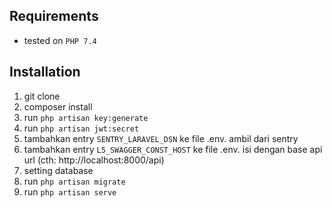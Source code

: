 ## Requirements
- tested on `PHP 7.4`

## Installation

1. git clone
2. composer install
3. run `php artisan key:generate`
4. run `php artisan jwt:secret`
5. tambahkan entry `SENTRY_LARAVEL_DSN` ke file .env. ambil dari sentry
6. tambahkan entry `L5_SWAGGER_CONST_HOST` ke file .env. isi dengan base api url (cth: http://localhost:8000/api)
7. setting database
8. run `php artisan migrate`
9. run `php artisan serve`

